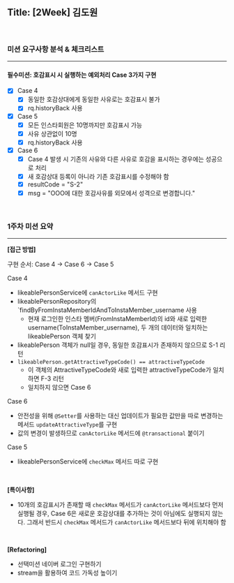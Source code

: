 ## Title: [2Week] 김도원

<br/>

### 미션 요구사항 분석 & 체크리스트

---

#### 필수미션: 호감표시 시 실행하는 예외처리 Case 3가지 구현

- [x] Case 4
    - [x] 동일한 호감상대에게 동일한 사유로는 호감표시 불가
    - [x] rq.historyBack 사용

- [x] Case 5
    - [x] 모든 인스타회원은 10명까지만 호감표시 가능
    - [x] 사유 상관없이 10명
    - [x] rq.historyBack 사용

- [x] Case 6
    -  [x] Case 4 발생 시 기존의 사유와 다른 사유로 호감을 표시하는 경우에는 성공으로 처리
    -  [x] 새 호감상대 등록이 아니라 기존 호감표시를 수정해야 함
    -  [x] resultCode = "S-2"
    -  [x] msg = "OOO에 대한 호감사유를 외모에서 성격으로 변경합니다."

<br/>

### 1주차 미션 요약

---

**[접근 방법]**

구현 순서: Case 4 → Case 6 → Case 5

Case 4

- likeablePersonService에 `canActorLike` 메서드 구현
- likeablePersonRepository의 `findByFromInstaMemberIdAndToInstaMember_username 사용
    - 현재 로그인한 인스타 멤버(FromInstaMemberId)의 id와 새로 입력한 username(ToInstaMember_username), 두 개의 데이터와 일치하는 likeablePerson 객체
      찾기
- likeablePerson 객체가 null일 경우, 동일한 호감표시가 존재하지 않으므로 S-1 리턴
- `likeablePerson.getAttractiveTypeCode() == attractiveTypeCode`
    - 이 객체의 AttractiveTypeCode와 새로 입력한 attractiveTypeCode가 일치하면 F-3 리턴
    - 일치하지 않으면 Case 6

Case 6

- 안전성을 위해 `@Setter`를 사용하는 대신 업데이트가 필요한 값만을 따로 변경하는 메서드 `updateAttractiveType`를 구현
- 값의 변경이 발생하므로 `canActorLike` 메서드에 `@transactional` 붙이기

Case 5

- likeablePersonService에 `checkMax` 메서드 따로 구현

<br/>

**[특이사항]**

- 10개의 호감표시가 존재할 때 `checkMax` 메서드가 `canActorLike` 메서드보다 먼저 실행될 경우, Case 6은 새로운 호감상대를 추가하는 것이 아님에도 실행되지 않는다. 그래서
  반드시 `checkMax` 메서드가 `canActorLike` 메서드보다 뒤에 위치해야 함

<br/>

**[Refactoring]**

- 선택미션 네이버 로그인 구현하기
- stream을 활용하여 코드 가독성 높이기